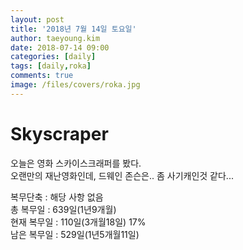 ```yaml
---
layout: post
title: '2018년 7월 14일 토요일'
author: taeyoung.kim
date: 2018-07-14 09:00
categories: [daily]
tags: [daily,roka]
comments: true
image: /files/covers/roka.jpg
---
```

# Skyscraper
<!--more-->
오늘은 영화 스카이스크래퍼를 봤다. <br/>
오랜만의 재난영화인데, 드웨인 존슨은.. 좀 사기캐인것 같다...


복무단축 : 해당 사항 없음<br/>
총 복무일 : 639일(1년9개월)<br/>
현재 복무일 : 110일(3개월18일) 17%<br/>
남은 복무일 : 529일(1년5개월11일)



